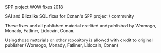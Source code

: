 SPP project WOW fixes 2018

SAI and Blizzlike SQL fixes for Conan's SPP project / community

These fixes and all published material credited and published by Wormogo, Monady, Fatliner, Lidocain, Conan. 

Using these materials on other repository is allowed with credit to original publisher (Wormogo, Monady, Fatliner, Lidocain, Conan)
